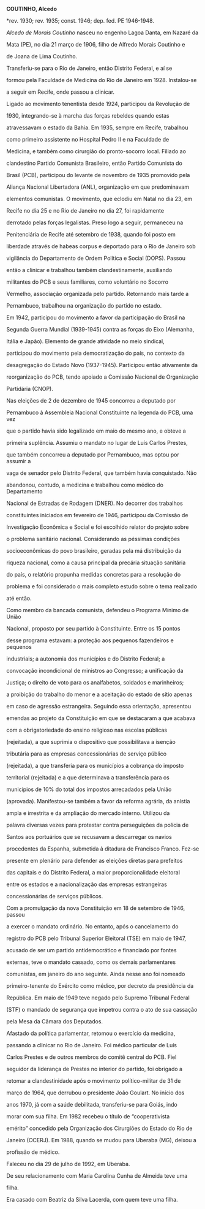 **COUTINHO, Alcedo**



\*rev. 1930; rev. 1935; const. 1946; dep. fed. PE 1946-1948.



*Alcedo de Morais Coutinho* nasceu no engenho Lagoa Danta, em Nazaré da

Mata (PE), no dia 21 março de 1906, filho de Alfredo Morais Coutinho e

de Joana de Lima Coutinho.



Transferiu-se para o Rio de Janeiro, então Distrito Federal, e aí se

formou pela Faculdade de Medicina do Rio de Janeiro em 1928. Instalou-se

a seguir em Recife, onde passou a clinicar.



Ligado ao movimento tenentista desde 1924, participou da Revolução de

1930, integrando-se à marcha das forças rebeldes quando estas

atravessavam o estado da Bahia. Em 1935, sempre em Recife, trabalhou

como primeiro assistente no Hospital Pedro II e na Faculdade de

Medicina, e também como cirurgião do pronto-socorro local. Filiado ao

clandestino Partido Comunista Brasileiro, então Partido Comunista do

Brasil (PCB), participou do levante de novembro de 1935 promovido pela

Aliança Nacional Libertadora (ANL), organização em que predominavam

elementos comunistas. O movimento, que eclodiu em Natal no dia 23, em

Recife no dia 25 e no Rio de Janeiro no dia 27, foi rapidamente

derrotado pelas forças legalistas. Preso logo a seguir, permaneceu na

Penitenciária de Recife até setembro de 1938, quando foi posto em

liberdade através de habeas corpus e deportado para o Rio de Janeiro sob

vigilância do Departamento de Ordem Política e Social (DOPS). Passou

então a clinicar e trabalhou também clandestinamente, auxiliando

militantes do PCB e seus familiares, como voluntário no Socorro

Vermelho, associação organizada pelo partido. Retornando mais tarde a

Pernambuco, trabalhou na organização do partido no estado.



Em 1942, participou do movimento a favor da participação do Brasil na

Segunda Guerra Mundial (1939-1945) contra as forças do Eixo (Alemanha,

Itália e Japão). Elemento de grande atividade no meio sindical,

participou do movimento pela democratização do país, no contexto da

desagregação do Estado Novo (1937-1945). Participou então ativamente da

reorganização do PCB, tendo apoiado a Comissão Nacional de Organização

Partidária (CNOP).



Nas eleições de 2 de dezembro de 1945 concorreu a deputado por

Pernambuco à Assembleia Nacional Constituinte na legenda do PCB, uma vez

que o partido havia sido legalizado em maio do mesmo ano, e obteve a

primeira suplência. Assumiu o mandato no lugar de Luís Carlos Prestes,

que também concorreu a deputado por Pernambuco, mas optou por assumir a

vaga de senador pelo Distrito Federal, que também havia conquistado. Não

abandonou, contudo, a medicina e trabalhou como médico do Departamento

Nacional de Estradas de Rodagem (DNER). No decorrer dos trabalhos

constituintes iniciados em fevereiro de 1946, participou da Comissão de

Investigação Econômica e Social e foi escolhido relator do projeto sobre

o problema sanitário nacional. Considerando as péssimas condições

socioeconômicas do povo brasileiro, geradas pela má distribuição da

riqueza nacional, como a causa principal da precária situação sanitária

do país, o relatório propunha medidas concretas para a resolução do

problema e foi considerado o mais completo estudo sobre o tema realizado

até então.



Como membro da bancada comunista, defendeu o Programa Mínimo de União

Nacional, proposto por seu partido à Constituinte. Entre os 15 pontos

desse programa estavam: a proteção aos pequenos fazendeiros e pequenos

industriais; a autonomia dos municípios e do Distrito Federal; a

convocação incondicional de ministros ao Congresso; a unificação da

Justiça; o direito de voto para os analfabetos, soldados e marinheiros;

a proibição do trabalho do menor e a aceitação do estado de sítio apenas

em caso de agressão estrangeira. Seguindo essa orientação, apresentou

emendas ao projeto da Constituição em que se destacaram a que acabava

com a obrigatoriedade do ensino religioso nas escolas públicas

(rejeitada), a que suprimia o dispositivo que possibilitava a isenção

tributária para as empresas concessionárias de serviço público

(rejeitada), a que transferia para os municípios a cobrança do imposto

territorial (rejeitada) e a que determinava a transferência para os

municípios de 10% do total dos impostos arrecadados pela União

(aprovada). Manifestou-se também a favor da reforma agrária, da anistia

ampla e irrestrita e da ampliação do mercado interno. Utilizou da

palavra diversas vezes para protestar contra perseguições da polícia de

Santos aos portuários que se recusavam a descarregar os navios

procedentes da Espanha, submetida à ditadura de Francisco Franco. Fez-se

presente em plenário para defender as eleições diretas para prefeitos

das capitais e do Distrito Federal, a maior proporcionalidade eleitoral

entre os estados e a nacionalização das empresas estrangeiras

concessionárias de serviços públicos.



Com a promulgação da nova Constituição em 18 de setembro de 1946, passou

a exercer o mandato ordinário. No entanto, após o cancelamento do

registro do PCB pelo Tribunal Superior Eleitoral (TSE) em maio de 1947,

acusado de ser um partido antidemocrático e financiado por fontes

externas, teve o mandato cassado, como os demais parlamentares

comunistas, em janeiro do ano seguinte. Ainda nesse ano foi nomeado

primeiro-tenente do Exército como médico, por decreto da presidência da

República. Em maio de 1949 teve negado pelo Supremo Tribunal Federal

(STF) o mandado de segurança que impetrou contra o ato de sua cassação

pela Mesa da Câmara dos Deputados.



Afastado da política parlamentar, retomou o exercício da medicina,

passando a clinicar no Rio de Janeiro. Foi médico particular de Luís

Carlos Prestes e de outros membros do comitê central do PCB. Fiel

seguidor da liderança de Prestes no interior do partido, foi obrigado a

retomar a clandestinidade após o movimento político-militar de 31 de

março de 1964, que derrubou o presidente João Goulart. No início dos

anos 1970, já com a saúde debilitada, transferiu-se para Goiás, indo

morar com sua filha. Em 1982 recebeu o título de “cooperativista

emérito” concedido pela Organização dos Cirurgiões do Estado do Rio de

Janeiro (OCERJ). Em 1988, quando se mudou para Uberaba (MG), deixou a

profissão de médico.



Faleceu no dia 29 de julho de 1992, em Uberaba.



De seu relacionamento com Maria Carolina Cunha de Almeida teve uma

filha.



Era casado com Beatriz da Silva Lacerda, com quem teve uma filha.



